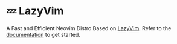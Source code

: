# 💤 LazyVim

A Fast and Efficient Neovim Distro Based on [LazyVim](https://github.com/LazyVim/LazyVim).
Refer to the [documentation](https://lazyvim.github.io/installation) to get started.
